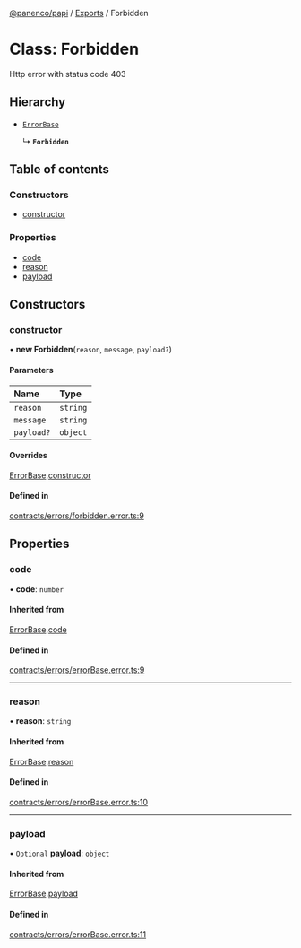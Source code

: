 [@panenco/papi](../README.md) / [Exports](../modules.md) / Forbidden

# Class: Forbidden

Http error with status code 403

## Hierarchy

- [`ErrorBase`](ErrorBase.md)

  ↳ **`Forbidden`**

## Table of contents

### Constructors

- [constructor](Forbidden.md#constructor)

### Properties

- [code](Forbidden.md#code)
- [reason](Forbidden.md#reason)
- [payload](Forbidden.md#payload)

## Constructors

### constructor

• **new Forbidden**(`reason`, `message`, `payload?`)

#### Parameters

| Name | Type |
| :------ | :------ |
| `reason` | `string` |
| `message` | `string` |
| `payload?` | `object` |

#### Overrides

[ErrorBase](ErrorBase.md).[constructor](ErrorBase.md#constructor)

#### Defined in

[contracts/errors/forbidden.error.ts:9](https://github.com/Panenco/papi/blob/25973e0/src/contracts/errors/forbidden.error.ts#L9)

## Properties

### code

• **code**: `number`

#### Inherited from

[ErrorBase](ErrorBase.md).[code](ErrorBase.md#code)

#### Defined in

[contracts/errors/errorBase.error.ts:9](https://github.com/Panenco/papi/blob/25973e0/src/contracts/errors/errorBase.error.ts#L9)

___

### reason

• **reason**: `string`

#### Inherited from

[ErrorBase](ErrorBase.md).[reason](ErrorBase.md#reason)

#### Defined in

[contracts/errors/errorBase.error.ts:10](https://github.com/Panenco/papi/blob/25973e0/src/contracts/errors/errorBase.error.ts#L10)

___

### payload

• `Optional` **payload**: `object`

#### Inherited from

[ErrorBase](ErrorBase.md).[payload](ErrorBase.md#payload)

#### Defined in

[contracts/errors/errorBase.error.ts:11](https://github.com/Panenco/papi/blob/25973e0/src/contracts/errors/errorBase.error.ts#L11)
